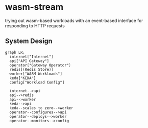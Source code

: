 # wasm-stream
trying out wasm-based workloads with an event-based interface for responding to HTTP requests

## System Design

```mermaid
graph LR;
  internet["Internet"]
  api["API Gateway"]
  operator["Gateway Operator"]
  redis[(Redis Store)]
  worker["WASM Workloads"]
  keda["KEDA"]
  config["Workload Config"]

  internet-->api
  api-->redis
  api-->worker
  keda-->api
  keda--scales to zero-->worker
  operator--configures-->api
  operator--deploys-->worker
  operator--monitors-->config
```
